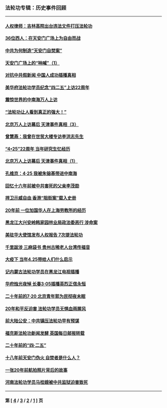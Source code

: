 ### 法轮功专辑：历史事件回顾
---
#### [人权律师：吉林高院出台违法文件打压法轮功](../../pages/nf5793/n13825665.md?11110430) 
#### [36位西人：在天安门广场上为自由而战](../../pages/nf5793/n13390029.md?11110430) 
#### [中共为何制造“天安门自焚案”](../../pages/nf5793/n13183270.md?11110430) 
#### [天安门广场上的“呐喊”（1）](../../pages/nf5793/n13105277.md?11110430) 
#### [对抗中共假新闻 中国人成功插播真相](../../pages/nf5793/n12910618.md?11110430) 
#### [美华府法轮功学员纪念“四二五”上访22周年](../../pages/nf5793/n12904445.md?11110430) 
#### [震惊世界的中南海万人上访](../../pages/nf5793/n12903976.md?11110430) 
#### [“法轮功让人看到真正的强大！”](../../pages/nf5793/n12903195.md?11110430) 
#### [北京万人上访幕后 天津事件真相（3）](../../pages/nf5793/n12902807.md?11110430) 
#### [曾慧燕：我曾在世贸大楼专访李洪志先生](../../pages/nf5793/n12898729.md?11110430) 
#### [“4•25”22周年 当年研究生忆经历](../../pages/nf5793/n12894152.md?11110430) 
#### [北京万人上访幕后 天津事件真相（1）](../../pages/nf5793/n12885174.md?11110430) 
#### [孔维京：4·25 我被朱镕基带进中南海](../../pages/nf5793/n12864987.md?11110430) 
#### [回忆十六年前被中共害死的父亲李茂勋](../../pages/nf5793/n12880270.md?11110430) 
#### [捍卫示威自由 香港“阻街案”载入史册](../../pages/nf5793/n12811245.md?11110430) 
#### [20年前 一位加国华人在上海劳教所的经历](../../pages/nf5793/n12707932.md?11110430) 
#### [黑龙江大兴安岭韩家园林业局政法委恶行 涉命案](../../pages/nf5793/n12622815.md?11110430) 
#### [美驻华大使馆发布人权报告 7次提法轮功](../../pages/nf5793/n12520541.md?11110430) 
#### [千里跋涉 三麻袋书 贵州古稀老人台湾传福音](../../pages/nf5793/n12198750.md?11110430) 
#### [大疫下 当年4.25带给人们什么启示](../../pages/nf5793/n12058565.md?11110430) 
#### [记内蒙古法轮功学员在黑龙江电视插播](../../pages/nf5793/n11699194.md?11110430) 
#### [华府烛光夜悼 长春3·05插播英烈正信永恒](../../pages/nf5793/n11397432.md?11110430) 
#### [二十年前的7·20 北京青年郭为民彻夜未眠](../../pages/nf5793/n11354195.md?11110430) 
#### [20年和平反迫害 法轮功学员无惧血雨腥风](../../pages/nf5793/n11348279.md?11110430) 
#### [前大陆公安：中共镇压法轮功早有预谋](../../pages/nf5793/n11352168.md?11110430) 
#### [福克斯法轮功新闻发酵  英国每日邮报转载](../../pages/nf5793/n11285952.md?11110430) 
#### [二十年前的“四·二五”](../../pages/nf5793/n11207639.md?11110430) 
#### [十八年前天安门伪火 自焚者是什么人？](../../pages/nf5793/n10996556.md?11110430) 
#### [一张20年前航拍照片背后的故事](../../pages/nf5793/n10693797.md?11110430) 
#### [河南法轮功学员马桂娥被中共监狱迫害致死](../../pages/nf5793/n10684974.md?11110430) 

---
#### 第 [ [4](./4.md?11110430) / [3](./3.md?11110430) / [2](./2.md?11110430) / [1](./1.md?11110430) ] 页
